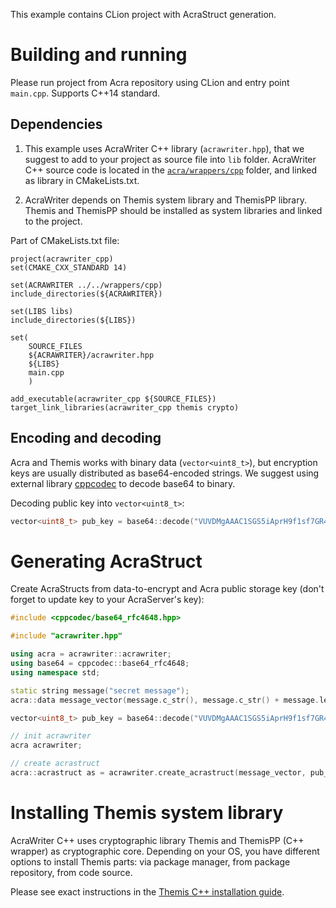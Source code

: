 This example contains CLion project with AcraStruct generation.

# Building and running

Please run project from Acra repository using CLion and entry point `main.cpp`. Supports C++14 standard.

## Dependencies

1. This example uses AcraWriter C++ library (`acrawriter.hpp`), that we suggest to add to your project as source file into `lib` folder. 
AcraWriter C++ source code is located in the [`acra/wrappers/cpp`](https://github.com/cossacklabs/acra/tree/master/wrappers/cpp) folder, and linked as library in CMakeLists.txt.

2. AcraWriter depends on Themis system library and ThemisPP library. Themis and ThemisPP should be installed as system libraries and linked to the project.

Part of CMakeLists.txt file:

```
project(acrawriter_cpp)
set(CMAKE_CXX_STANDARD 14)

set(ACRAWRITER ../../wrappers/cpp)
include_directories(${ACRAWRITER})

set(LIBS libs)
include_directories(${LIBS})

set(
    SOURCE_FILES
    ${ACRAWRITER}/acrawriter.hpp
    ${LIBS}
    main.cpp
    )

add_executable(acrawriter_cpp ${SOURCE_FILES})
target_link_libraries(acrawriter_cpp themis crypto)
```

## Encoding and decoding

Acra and Themis works with binary data (`vector<uint8_t>`), but encryption keys are usually distributed as base64-encoded strings. We suggest using external library [cppcodec](https://github.com/tplgy/cppcodec) to decode base64 to binary. 

Decoding public key into `vector<uint8_t>`:

```cpp
vector<uint8_t> pub_key = base64::decode("VUVDMgAAAC1SGS5iAprH9f1sf7GR4OZ/J1YEn8lEwrgmI36G1JOnx7BITfK/");
```


# Generating AcraStruct

Create AcraStructs from data-to-encrypt and Acra public storage key (don't forget to update key to your AcraServer's key):

```cpp
#include <cppcodec/base64_rfc4648.hpp>

#include "acrawriter.hpp"

using acra = acrawriter::acrawriter;
using base64 = cppcodec::base64_rfc4648;
using namespace std;

static string message("secret message");
acra::data message_vector(message.c_str(), message.c_str() + message.length());

vector<uint8_t> pub_key = base64::decode("VUVDMgAAAC1SGS5iAprH9f1sf7GR4OZ/J1YEn8lEwrgmI36G1JOnx7BITfK/");

// init acrawriter
acra acrawriter;

// create acrastruct
acra::acrastruct as = acrawriter.create_acrastruct(message_vector, pub_key);
```


# Installing Themis system library

AcraWriter C++ uses cryptographic library Themis and ThemisPP (C++ wrapper) as cryptographic core. Depending on your OS, you have different options to install Themis parts: via package manager, from package repository, from code source.

Please see exact instructions in the [Themis C++ installation guide](https://github.com/cossacklabs/themis/wiki/CPP-Howto).
